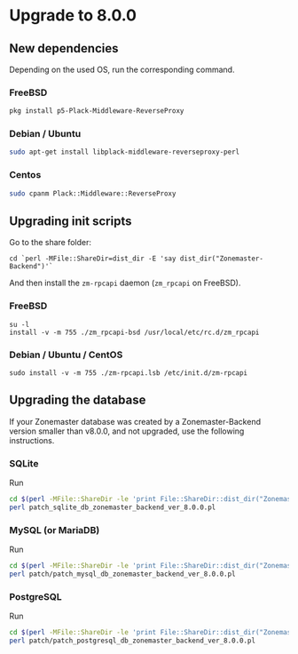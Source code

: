 # Upgrade to 8.0.0

## New dependencies

Depending on the used OS, run the corresponding command.

### FreeBSD

```sh
pkg install p5-Plack-Middleware-ReverseProxy
```

### Debian / Ubuntu

```sh
sudo apt-get install libplack-middleware-reverseproxy-perl
```

### Centos

```sh
sudo cpanm Plack::Middleware::ReverseProxy
```


## Upgrading init scripts

Go to the share folder:
```
cd `perl -MFile::ShareDir=dist_dir -E 'say dist_dir("Zonemaster-Backend")'`
```

And then install the `zm-rpcapi` daemon (`zm_rpcapi` on FreeBSD).

### FreeBSD

```
su -l
install -v -m 755 ./zm_rpcapi-bsd /usr/local/etc/rc.d/zm_rpcapi
```

### Debian / Ubuntu / CentOS

```
sudo install -v -m 755 ./zm-rpcapi.lsb /etc/init.d/zm-rpcapi
```


## Upgrading the database

If your Zonemaster database was created by a Zonemaster-Backend version smaller
than v8.0.0, and not upgraded, use the following instructions.

### SQLite

Run
```sh
cd $(perl -MFile::ShareDir -le 'print File::ShareDir::dist_dir("Zonemaster-Backend")')
perl patch_sqlite_db_zonemaster_backend_ver_8.0.0.pl
```


### MySQL (or MariaDB)

Run
```sh
cd $(perl -MFile::ShareDir -le 'print File::ShareDir::dist_dir("Zonemaster-Backend")')
perl patch/patch_mysql_db_zonemaster_backend_ver_8.0.0.pl
```


### PostgreSQL

Run
```sh
cd $(perl -MFile::ShareDir -le 'print File::ShareDir::dist_dir("Zonemaster-Backend")')
perl patch/patch_postgresql_db_zonemaster_backend_ver_8.0.0.pl
```
